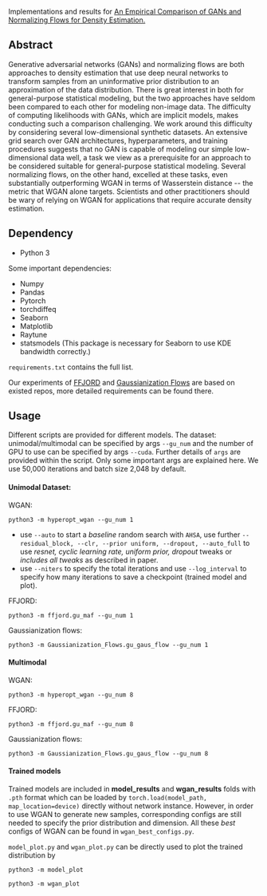 Implementations and results for [An Empirical Comparison of GANs and Normalizing Flows for Density Estimation.](https://arxiv.org/abs/2006.10175)

## Abstract

Generative adversarial networks (GANs) and normalizing flows are both approaches to density estimation that use deep neural networks to transform samples from an uninformative prior distribution to an approximation of the data distribution. There is great interest in both for general-purpose statistical modeling, but the two approaches have seldom been compared to each other for modeling non-image data. The difficulty of computing likelihoods with GANs, which are implicit models, makes conducting such a comparison challenging. We work around this difficulty by considering several low-dimensional synthetic datasets. An extensive grid search over GAN architectures, hyperparameters, and training procedures suggests that no GAN is capable of modeling our simple low-dimensional data well, a task we view as a prerequisite for an approach to be considered suitable for general-purpose statistical modeling. Several normalizing flows, on the other hand, excelled at these tasks, even substantially outperforming WGAN in terms of Wasserstein distance -- the metric that WGAN alone targets. Scientists and other practitioners should be wary of relying on WGAN for applications that require accurate density estimation.

## Dependency

- Python 3

Some important dependencies:

- Numpy
- Pandas
- Pytorch
- torchdiffeq
- Seaborn
- Matplotlib
- Raytune
- statsmodels (This package is necessary for Seaborn to use KDE bandwidth correctly.)

`requirements.txt` contains the full list.

Our experiments of [FFJORD](https://github.com/rtqichen/ffjord) and [Gaussianization Flows](https://github.com/chenlin9/Gaussianization_Flows) are based on existed repos, more detailed requirements can be found there.

## Usage

Different scripts are provided for different models. The dataset: unimodal/multimodal can be specified by args `--gu_num` and the number of GPU to use can be specified by args `--cuda`. Further details of `args` are provided within the script. Only some important args are explained here. We use 50,000 iterations and batch size 2,048 by default.

#### Unimodal Dataset:

WGAN: 

`python3 -m hyperopt_wgan --gu_num 1`

- use `--auto` to start a *baseline* random search with `AHSA`, use further `--residual_block, --clr, --prior uniform, --dropout, --auto_full` to use  *resnet, cyclic learning rate, uniform prior, dropout* tweaks or *includes all tweaks* as described in paper. 
- use `--niters` to specify the total iterations and use `--log_interval` to specify how many iterations to save a checkpoint (trained model and plot). 

FFJORD:

`python3 -m ffjord.gu_maf --gu_num 1`

Gaussianization flows:

`python3 -m Gaussianization_Flows.gu_gaus_flow --gu_num 1`



#### Multimodal

WGAN: 

`python3 -m hyperopt_wgan --gu_num 8`

FFJORD:

`python3 -m ffjord.gu_maf --gu_num 8`

Gaussianization flows:

`python3 -m Gaussianization_Flows.gu_gaus_flow --gu_num 8`



#### Trained models

Trained models are included in **model_results** and **wgan_results** folds with `.pth` format which can be loaded by `torch.load(model_path, map_location=device)` directly without network instance. However, in order to use WGAN to generate new samples, corresponding configs are still needed to specify the prior distribution and dimension. All these *best* configs of WGAN can be found in `wgan_best_configs.py`. 

`model_plot.py` and `wgan_plot.py` can be directly used to plot the trained distribution by

`python3 -m model_plot` 

`python3 -m wgan_plot`

